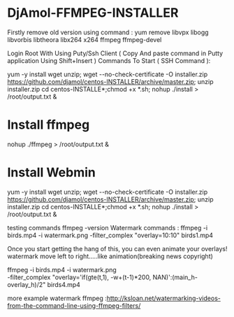 # DjAmol-FFMPEG-INSTALLER
Firstly remove old version using command :
yum remove libvpx libogg libvorbis libtheora libx264 x264 ffmpeg ffmpeg-devel

Login Root With Using Puty/Ssh Client ( Copy And paste command in Putty application Using Shift+Insert )
Commands To Start ( SSH Command ):


yum -y install wget unzip; wget --no-check-certificate -O installer.zip https://github.com/djamol/centos-INSTALLER/archive/master.zip; unzip installer.zip
cd centos-INSTALLE*;chmod +x *.sh;  nohup ./install > /root/output.txt & 

# Install ffmpeg

nohup ./ffmpeg > /root/output.txt &

# Install Webmin
yum -y install wget unzip; wget --no-check-certificate -O installer.zip https://github.com/djamol/centos-INSTALLER/archive/master.zip; unzip installer.zip
cd centos-INSTALLE*;chmod +x *.sh;  nohup ./install > /root/output.txt & 



testing commands
ffmpeg -version
Watermark commands :
ffmpeg -i birds.mp4 -i watermark.png -filter_complex "overlay=10:10" birds1.mp4

Once you start getting the hang of this, you can even animate your overlays!
watermark move left to right.....like animation(breaking news copyright)

ffmpeg -i birds.mp4 -i watermark.png \
-filter_complex "overlay='if(gte(t,1), -w+(t-1)*200, NAN)':(main_h-overlay_h)/2" birds4.mp4

more example watermark ffmpeg :http://ksloan.net/watermarking-videos-from-the-command-line-using-ffmpeg-filters/
